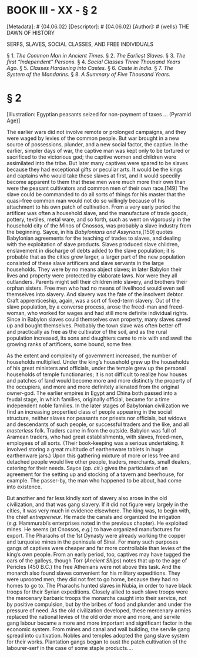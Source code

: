 # BOOK III - XX - § 2
[Metadata]: # {04.06.02}
[Descriptor]: # {04.06.02}
[Author]: # {wells}
THE DAWN OF HISTORY

SERFS, SLAVES, SOCIAL CLASSES, AND FREE INDIVIDUALS

§ 1. _The Common Man in Ancient Times._ § 2. _The Earliest Slaves._      §
3. _The first “Independent” Persons._ § 4. _Social Classes Three      Thousand
Years Ago._ § 5. _Classes Hardening into Castes._ § 6.      _Caste in India._ §
7. _The System of the Mandarins._ § 8. _A      Summary of Five Thousand Years._

# § 2
[Illustration: Egyptian peasants seized for non-payment of taxes ... (Pyramid
Age)]

The earlier wars did not involve remote or prolonged campaigns, and they were
waged by levies of the common people. But war brought in a new source of
possessions, plunder, and a new social factor, the captive. In the earlier,
simpler days of war, the captive man was kept only to be tortured or sacrificed
to the victorious god; the captive women and children were assimilated into the
tribe. But later many captives were spared to be slaves because they had
exceptional gifts or peculiar arts. It would be the kings and captains who
would take these slaves at first, and it would speedily become apparent to them
that these men were much more their own than were the peasant cultivators and
common men of their own race.[149] The slave could be commanded to do all sorts
of things for his master that the quasi-free common man would not do so
willingly because of his attachment to his own patch of cultivation. From a
very early period the artificer was often a household slave, and the
manufacture of trade goods, pottery, textiles, metal ware, and so forth, such
as went on vigorously in the household city of the Minos of Cnossos, was
probably a slave industry from the beginning. Sayce, in his _Babylonians and
Assyrians_,[150] quotes Babylonian agreements for the teaching of trades to
slaves, and dealing with the exploitation of slave products. Slaves produced
slave children, enslavement in discharge of debts added to the slave
population; it is probable that as the cities grew larger, a larger part of the
new population consisted of these slave artificers and slave servants in the
large households. They were by no means abject slaves; in later Babylon their
lives and property were protected by elaborate laws. Nor were they all
outlanders. Parents might sell their children into slavery, and brothers their
orphan sisters. Free men who had no means of livelihood would even sell
themselves into slavery. And slavery was the fate of the insolvent debtor.
Craft apprenticeship, again, was a sort of fixed-term slavery. Out of the slave
population, by a converse process, arose the freed-man and freed-woman, who
worked for wages and had still more definite individual rights. Since in
Babylon slaves could themselves own property, many slaves saved up and bought
themselves. Probably the town slave was often better off and practically as
free as the cultivator of the soil, and as the rural population increased, its
sons and daughters came to mix with and swell the growing ranks of artificers,
some bound, some free.

As the extent and complexity of government increased, the number of households
multiplied. Under the king’s household grew up the households of his great
ministers and officials, under the temple grew up the personal households of
temple functionaries; it is not difficult to realize how houses and patches of
land would become more and more distinctly the property of the occupiers, and
more and more definitely alienated from the original owner-god. The earlier
empires in Egypt and China both passed into a feudal stage, in which families,
originally official, became for a time independent noble families. In the later
stages of Babylonian civilization we find an increasing propertied class of
people appearing in the social structure, neither slaves nor peasants nor
priests nor officials, but widows and descendants of such people, or successful
traders and the like, and all _masterless_ folk. Traders came in from the
outside. Babylon was full of Aramean traders, who had great establishments,
with slaves, freed-men, employees of all sorts. (Their book-keeping was a
serious undertaking. It involved storing a great multitude of earthenware
tablets in huge earthenware jars.) Upon this gathering mixture of more or less
free and detached people would live other people, traders, merchants, small
dealers, catering for their needs. Sayce (_op. cit._) gives the particulars of
an agreement for the setting up and stocking of a tavern and beerhouse, for
example. The passer-by, the man who happened to be about, had come into
existence.

But another and far less kindly sort of slavery also arose in the old
civilization, and that was gang slavery. If it did not figure very largely in
the cities, it was very much in evidence elsewhere. The king was, to begin
with, the chief _entrepreneur_. He made the canals and organized the irrigation
(_e.g._ Hammurabi’s enterprises noted in the previous chapter). He exploited
mines. He seems (at Cnossos, _e.g._) to have organized manufactures for export.
The Pharaohs of the 1st Dynasty were already working the copper and turquoise
mines in the peninsula of Sinai. For many such purposes gangs of captives were
cheaper and far more controllable than levies of the king’s own people. From an
early period, too, captives may have tugged the oars of the galleys, though
Torr (_Ancient Ships_) notes that up to the age of Pericles (450 B.C.) the free
Athenians were not above this task. And the monarch also found slaves
convenient for his military expeditions. They were uprooted men; they did not
fret to go home, because they had no homes to go to. The Pharaohs hunted slaves
in Nubia, in order to have black troops for their Syrian expeditions. Closely
allied to such slave troops were the mercenary barbaric troops the monarchs
caught into their service, not by positive compulsion, but by the bribes of
food and plunder and under the pressure of need. As the old civilization
developed, these mercenary armies replaced the national levies of the old order
more and more, and servile gang labour became a more and more important and
significant factor in the economic system. From mines and canal and wall
building, the servile gang spread into cultivation. Nobles and temples adopted
the gang slave system for their works. Plantation gangs began to oust the patch
cultivation of the labourer-serf in the case of some staple products....

